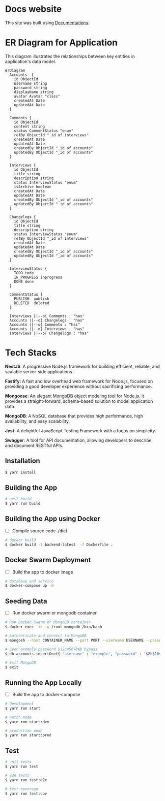 # Docs website

This site was built using [Documentations](https://nuza555xx.github.io/robinhood-assignment/).

# ER Diagram for Application

This diagram illustrates the relationships between key entities in application's data model.

```mermaid
erDiagram
  Accounts  {
    id ObjectId
    username string
    password string
    displayName string
    avatar Avatar "class"
    createdAt Date
    updatedAt Date
  }

  Comments {
    id ObjectId
    content string
    status CommentStatus "enum"
    refBy ObjectId "_id of interviews"
    createdAt Date
    updatedAt Date
    createdBy ObjectId "_id of accounts"
    updatedBy ObjectId "_id of accounts"
  }

  Interviews {
    id ObjectId
    title string
    description string
    status InterviewStatus "enum"
    isArchive boolean
    createdAt Date
    updatedAt Date
    createdBy ObjectId "_id of accounts"
    updatedBy ObjectId "_id of accounts"
  }

  Changelogs {
    id ObjectId
    title string
    description string
    status InterviewStatus "enum"
    refBy ObjectId "_id of interviews"
    createdAt Date
    updatedAt Date
    createdBy ObjectId "_id of accounts"
    updatedBy ObjectId "_id of accounts"
  }

  InterviewStatus {
    TODO todo
    IN_PROGRESS inprogress
    DONE done
  }

  CommentStatus {
    PUBLISH  publish
    DELETED  deleted
  }

  Interviews ||--o{ Comments : "has"
  Accounts ||--o{ Changelogs : "has"
  Accounts ||--o{ Comments : "has"
  Accounts ||--o{ Interviews : "has"
  Interviews ||--o{ Changelogs : "has"

```

# Tech Stacks

**NestJS**: A progressive Node.js framework for building efficient, reliable, and scalable server-side applications.

**Fastify**: A fast and low overhead web framework for Node.js, focused on providing a good developer experience without sacrificing performance.

**Mongoose**: An elegant MongoDB object modeling tool for Node.js. It provides a straight-forward, schema-based solution to model application data.

**MongoDB**: A NoSQL database that provides high performance, high availability, and easy scalability.

**Jest**: A delightful JavaScript Testing Framework with a focus on simplicity.

**Swagger**: A tool for API documentation, allowing developers to describe and document RESTful APIs.

## Installation

```bash
$ yarn install
```

## Building the App

```bash
# nest build
$ yarn run build

```

## Building the App using Docker

- [ ] Compile source code ./dict

```bash
# docker build
$ docker build -t backend:latest  -f Dockerfile .

```

## Docker Swarm Deployment

- [ ] Build the app to docker image

```bash
# database and service
$ docker-compose up -d

```

## Seeding Data

- [ ] Run docker swarm or mongodb container

```bash
# Run Docker Swarm or MongoDB container
$ docker exec -it -w /root mongodb /bin/bash

# Authenticate and connect to MongoDB
$ mongosh --host CONTAINER_NAME --port PORT --username USERNAME --password PASSWORD --authenticationDatabase admin TARGET_DB

# Seed example password $12345678Ab bypass
$ db.accounts.insertOne({ "username" : "example", "password" : "$2b$10$T9HWCVpTNwTG09UM0RtpuOnLnvdBQXo/Sla4av1Bl6AUdj9SwhXfC", "displayName" : "example example", "createdAt" : "SEED", "updatedAt" : "SEED" })

# Exit MongoDB
$ exit
```

## Running the App Locally

- [ ] Build the app to docker-compose

```bash
# development
$ yarn run start

# watch mode
$ yarn run start:dev

# production mode
$ yarn run start:prod
```

## Test

```bash
# unit tests
$ yarn run test

# e2e tests
$ yarn run test:e2e

# test coverage
$ yarn run test:cov
```
